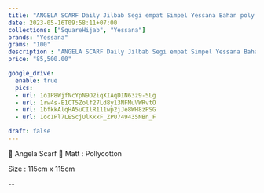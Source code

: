 ```yaml
---
title: "ANGELA SCARF Daily Jilbab Segi empat Simpel Yessana Bahan poly cotton Original"
date: 2023-05-16T09:58:11+07:00
collections: ["SquareHijab", "Yessana"]
brands: "Yessana"
grams: "100"
description : "ANGELA SCARF Daily Jilbab Segi empat Simpel Yessana Bahan poly cotton Original"
price: "85,500.00"

google_drive:
  enable: true
  pics:
  - url: 1o1P8WjfNcYpN9O2iqXIAqDIN63z9-5Lg
  - url: 1rw4s-E1CT5Zolf27Ld8y13NFMuVWRvtO
  - url: 1bfkkAlqHA5uCIlR111wp2jJe8WH8zPSG
  - url: 1oc1Pl7LEScjUlKxxF_ZPU749435NBn_F

draft: false
---
```


🌸 Angela Scarf 🌸
Matt : Pollycotton

Size :
115cm x 115cm

--          
